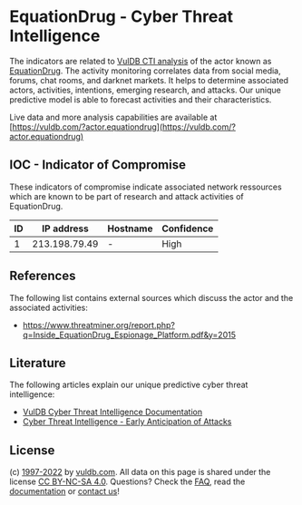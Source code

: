 # EquationDrug - Cyber Threat Intelligence

The indicators are related to [VulDB CTI analysis](https://vuldb.com/?kb.cti) of the actor known as [EquationDrug](https://vuldb.com/?actor.equationdrug). The activity monitoring correlates data from social media, forums, chat rooms, and darknet markets. It helps to determine associated actors, activities, intentions, emerging research, and attacks. Our unique predictive model is able to forecast activities and their characteristics.

Live data and more analysis capabilities are available at [https://vuldb.com/?actor.equationdrug](https://vuldb.com/?actor.equationdrug)

## IOC - Indicator of Compromise

These indicators of compromise indicate associated network ressources which are known to be part of research and attack activities of EquationDrug.

ID | IP address | Hostname | Confidence
-- | ---------- | -------- | ----------
1 | 213.198.79.49 | - | High

## References

The following list contains external sources which discuss the actor and the associated activities:

* https://www.threatminer.org/report.php?q=Inside_EquationDrug_Espionage_Platform.pdf&y=2015

## Literature

The following articles explain our unique predictive cyber threat intelligence:

* [VulDB Cyber Threat Intelligence Documentation](https://vuldb.com/?kb.cti)
* [Cyber Threat Intelligence - Early Anticipation of Attacks](https://www.scip.ch/en/?labs.20201022)

## License

(c) [1997-2022](https://vuldb.com/?kb.changelog) by [vuldb.com](https://vuldb.com/?kb.about). All data on this page is shared under the license [CC BY-NC-SA 4.0](https://creativecommons.org/licenses/by-nc-sa/4.0/). Questions? Check the [FAQ](https://vuldb.com/?kb.faq), read the [documentation](https://vuldb.com/?kb) or [contact us](https://vuldb.com/?contact)!
